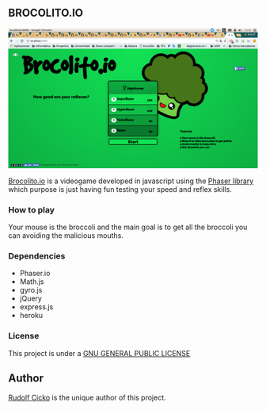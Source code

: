 ## BROCOLITO.IO

![brocolito](./public/images/screenshot.png)


[Brocolito.io](http://www.brocolito.io) is a videogame developed in javascript using the [Phaser library](http://www.phaser.io) which purpose is just having fun testing your speed and reflex skills.

### How to play
Your mouse is the broccoli and the main goal is to get all the broccoli you can avoiding the malicious mouths.




### Dependencies
  - Phaser.io
  - Math.js
  - gyro.js
  - jQuery
  - express.js
  - heroku



### License
This project is under a [GNU GENERAL PUBLIC LICENSE](LICENSE)


## Author
[Rudolf Cicko](http://www.github.com/cicko) is the unique author of this project.
